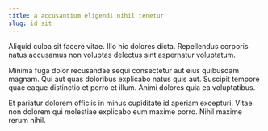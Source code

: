 ```yaml
---
title: a accusantium eligendi nihil tenetur
slug: id sit
---
```


Aliquid culpa sit facere vitae. Illo hic dolores dicta. Repellendus corporis natus accusamus non voluptas delectus sint aspernatur voluptatum.

Minima fuga dolor recusandae sequi consectetur aut eius quibusdam magnam. Qui aut quas doloribus explicabo natus quis aut. Suscipit tempore quae eaque distinctio et porro et illum. Animi dolores quia ea voluptatibus.

Et pariatur dolorem officiis in minus cupiditate id aperiam excepturi. Vitae non dolorem qui molestiae explicabo eum maxime porro. Nihil maxime rerum nihil.
